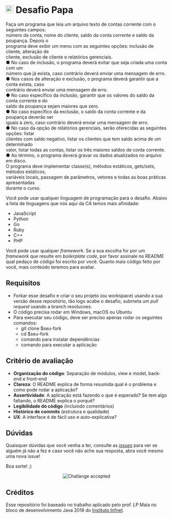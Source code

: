 # <img src="https://avatars1.githubusercontent.com/u/42723118?s=200&v=4" alt="CA" width="24" /> Desafio Papa

Fa&ccedil;a um programa que leia um arquivo texto de contas corrente com o seguintes campos:<br>
n&uacute;mero da conta, nome do cliente, saldo da conta corrente e saldo da poupan&ccedil;a. Depois o<br>
programa deve exibir um menu com as seguintes op&ccedil;&otilde;es: inclus&atilde;o de cliente, altera&ccedil;&atilde;o de<br>
cliente, exclus&atilde;o de cliente e relat&oacute;rios gerenciais.<br>
&#9679; No caso de inclus&atilde;o, o programa dever&aacute; evitar que seja criada uma conta com um<br>
n&uacute;mero que j&aacute; exista, caso contr&aacute;rio dever&aacute; enviar uma mensagem de erro.<br>
&#9679; Nos casos de altera&ccedil;&atilde;o e exclus&atilde;o, o programa dever&aacute; garantir que a conta exista, caso<br>
contr&aacute;rio dever&aacute; enviar uma mensagem de erro.<br>
&#9679; No caso espec&iacute;fico da inclus&atilde;o, garantir que os valores do saldo da conta corrente e do<br>
saldo da poupan&ccedil;a sejam maiores que zero.<br>
&#9679; No caso espec&iacute;fico da exclus&atilde;o, o saldo da conta corrente e da poupan&ccedil;a dever&atilde;o ser<br>
iguais a zero, caso contr&aacute;rio dever&aacute; enviar uma mensagem de erro.<br>
&#9679; No caso da op&ccedil;&atilde;o de relat&oacute;rios gerenciais, ser&atilde;o oferecidas as seguintes op&ccedil;&otilde;es: listar<br>
clientes com saldo negativo, listar os clientes que tem saldo acima de um determinado<br>
valor, listar todas as contas, listar os tr&ecirc;s maiores saldos de conta corrente.<br>
&#9679; Ao t&eacute;rmino, o programa dever&aacute; gravar os dados atualizados no arquivo em disco.<br>
O programa deve implementar classe(s), m&eacute;todos est&aacute;ticos, gets/sets, m&eacute;todos est&aacute;ticos,<br>
vari&aacute;veis locais, passagem de par&acirc;metros, vetores e todas as boas pr&aacute;ticas apresentadas<br>
durante o curso.

Você pode usar qualquer linguagem de programação para o desafio. Abaixo a lista de linguagens que nós aqui da CA temos mais afinidade:
- JavaScript
- Python
- Go
- Ruby
- C++
- PHP

Você pode usar qualquer _framework_. Se a sua escolha for por um _framework_ que resulte em _boilerplate code_, por favor assinale no README qual pedaço de código foi escrito por você. Quanto mais código feito por você, mais conteúdo teremos para avaliar.

## Requisitos
- Forkar esse desafio e criar o seu projeto (ou workspace) usando a sua versão desse repositório, tão logo acabe o desafio, submeta um *pull request* usando a branch resolucoes.
- O código precisa rodar em Windows, macOS ou Ubuntu
- Para executar seu código, deve ser preciso apenas rodar os seguintes comandos:
  - git clone $seu-fork
  - cd $seu-fork
  - comando para instalar dependências
  - comando para executar a aplicação



## Critério de avaliação

- **Organização do código**: Separação de módulos, view e model, back-end e front-end
- **Clareza**: O README explica de forma resumida qual é o problema e como pode rodar a aplicação?
- **Assertividade**: A aplicação está fazendo o que é esperado? Se tem algo faltando, o README explica o porquê?
- **Legibilidade do código** (incluindo comentários)
- **Histórico de commits** (estrutura e qualidade)
- **UX**: A interface é de fácil uso e auto-explicativa?

## Dúvidas

Quaisquer dúvidas que você venha a ter, consulte as [_issues_](https://github.com/cybers-athletic/challenge-papa/issues) para ver se alguém já não a fez e caso você não ache sua resposta, abra você mesmo uma nova issue!

Boa sorte! ;)

<p align="center">
  <img src="https://github.com/cybers-athletic/challenge-bravo/blob/master/ca.jpg?raw=true" alt="Challange accepted" />
</p>

## Créditos
Esse repositório foi baseado no trabalho aplicado pelo prof. LP Maia no bloco de desenvolvimento Java 2018 do [Instituto Infnet](https://www.infnet.edu.br/infnet).


